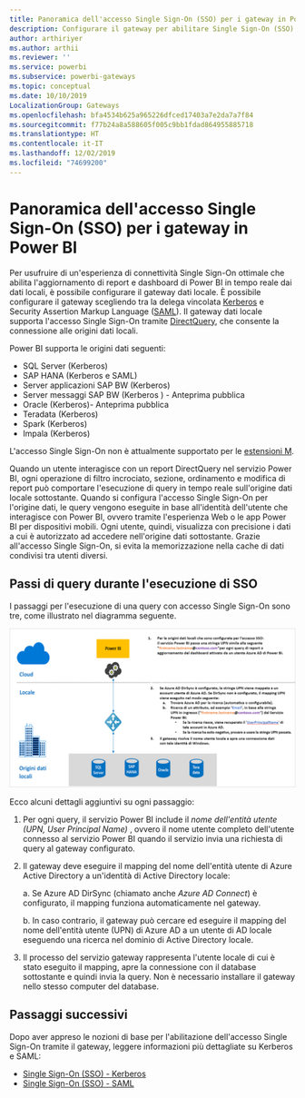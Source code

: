 ```yaml
---
title: Panoramica dell'accesso Single Sign-On (SSO) per i gateway in Power BI
description: Configurare il gateway per abilitare Single Sign-On (SSO) da Power BI alle origini dati locali.
author: arthiriyer
ms.author: arthii
ms.reviewer: ''
ms.service: powerbi
ms.subservice: powerbi-gateways
ms.topic: conceptual
ms.date: 10/10/2019
LocalizationGroup: Gateways
ms.openlocfilehash: bfa4534b625a965226dfced17403a7e2da7a7f84
ms.sourcegitcommit: f77b24a8a588605f005c9bb1fdad864955885718
ms.translationtype: HT
ms.contentlocale: it-IT
ms.lasthandoff: 12/02/2019
ms.locfileid: "74699200"
---
```

# <a name="overview-of-single-sign-on-sso-for-gateways-in-power-bi"></a>Panoramica dell'accesso Single Sign-On (SSO) per i gateway in Power BI

Per usufruire di un'esperienza di connettività Single Sign-On ottimale che abilita l'aggiornamento di report e dashboard di Power BI in tempo reale dai dati locali, è possibile configurare il gateway dati locale. È possibile configurare il gateway scegliendo tra la delega vincolata [Kerberos](service-gateway-sso-kerberos.md) e Security Assertion Markup Language ([SAML](service-gateway-sso-saml.md)). Il gateway dati locale supporta l'accesso Single Sign-On tramite [DirectQuery](desktop-directquery-about.md), che consente la connessione alle origini dati locali.

Power BI supporta le origini dati seguenti:

* SQL Server (Kerberos)
* SAP HANA (Kerberos e SAML)
* Server applicazioni SAP BW (Kerberos)
* Server messaggi SAP BW (Kerberos ) - Anteprima pubblica
* Oracle (Kerberos)- Anteprima pubblica
* Teradata (Kerberos)
* Spark (Kerberos)
* Impala (Kerberos)

L'accesso Single Sign-On non è attualmente supportato per le [estensioni M](https://github.com/microsoft/DataConnectors/blob/master/docs/m-extensions.md).

Quando un utente interagisce con un report DirectQuery nel servizio Power BI, ogni operazione di filtro incrociato, sezione, ordinamento e modifica di report può comportare l'esecuzione di query in tempo reale sull'origine dati locale sottostante. Quando si configura l'accesso Single Sign-On per l'origine dati, le query vengono eseguite in base all'identità dell'utente che interagisce con Power BI, ovvero tramite l'esperienza Web o le app Power BI per dispositivi mobili. Ogni utente, quindi, visualizza con precisione i dati a cui è autorizzato ad accedere nell'origine dati sottostante. Grazie all'accesso Single Sign-On, si evita la memorizzazione nella cache di dati condivisi tra utenti diversi.

## <a name="query-steps-when-running-sso"></a>Passi di query durante l'esecuzione di SSO

I passaggi per l'esecuzione di una query con accesso Single Sign-On sono tre, come illustrato nel diagramma seguente.

![Passi di query SSO](media/service-gateway-sso-overview/sso-query-steps.png)

Ecco alcuni dettagli aggiuntivi su ogni passaggio:

1. Per ogni query, il servizio Power BI include il *nome dell'entità utente (UPN, User Principal Name)* , ovvero il nome utente completo dell'utente connesso al servizio Power BI quando il servizio invia una richiesta di query al gateway configurato.

2. Il gateway deve eseguire il mapping del nome dell'entità utente di Azure Active Directory a un'identità di Active Directory locale:

   a. Se Azure AD DirSync (chiamato anche *Azure AD Connect*) è configurato, il mapping funziona automaticamente nel gateway.

   b.  In caso contrario, il gateway può cercare ed eseguire il mapping del nome dell'entità utente (UPN) di Azure AD a un utente di AD locale eseguendo una ricerca nel dominio di Active Directory locale.

3. Il processo del servizio gateway rappresenta l'utente locale di cui è stato eseguito il mapping, apre la connessione con il database sottostante e quindi invia la query. Non è necessario installare il gateway nello stesso computer del database.

## <a name="next-steps"></a>Passaggi successivi

Dopo aver appreso le nozioni di base per l'abilitazione dell'accesso Single Sign-On tramite il gateway, leggere informazioni più dettagliate su Kerberos e SAML:

* [Single Sign-On (SSO) - Kerberos](service-gateway-sso-kerberos.md)
* [Single Sign-On (SSO) - SAML](service-gateway-sso-saml.md)
